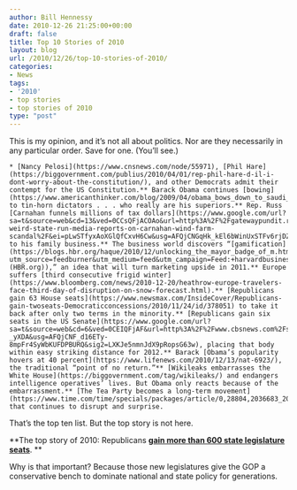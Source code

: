```yaml
---
author: Bill Hennessy
date: 2010-12-26 21:25:00+00:00
draft: false
title: Top 10 Stories of 2010
layout: blog
url: /2010/12/26/top-10-stories-of-2010/
categories:
- News
tags:
- '2010'
- top stories
- top stories of 2010
type: "post"
---
```


This is my opinion, and it’s not all about politics. Nor are they necessarily in any particular order. Save for one. (You’ll see.)

 

    * [Nancy Pelosi](https://www.cnsnews.com/node/55971), [Phil Hare](https://biggovernment.com/publius/2010/04/01/rep-phil-hare-d-il-i-dont-worry-about-the-constitution/), and other Democrats admit their contempt for the US Constitution.** Barack Obama continues [bowing](https://www.americanthinker.com/blog/2009/04/obama_bows_down_to_saudi_king.html) to tin-horn dictators . . . who really are his superiors.** Rep. Russ [Carnahan funnels millions of tax dollars](https://www.google.com/url?sa=t&source=web&cd=13&ved=0CCsQFjACOAo&url=http%3A%2F%2Fgatewaypundit.rightnetwork.com%2F2010%2F10%2Fthats-weird-state-run-media-reports-on-carnahan-wind-farm-scandal%2F&ei=pLwSTfyxAoXGlQfCxvH6Cw&usg=AFQjCNGqHk_kEl6bWinUxSTFv6rjDZ8M1g&sig2=OGLfK5UEIUZF1jZDypt1Uw) to his family business.** The business world discovers “[gamification](https://blogs.hbr.org/haque/2010/12/unlocking_the_mayor_badge_of_m.html?utm_source=feedburner&utm_medium=feed&utm_campaign=Feed:+harvardbusiness+(HBR.org)),” an idea that will turn marketing upside in 2011.** Europe suffers [third consecutive frigid winter](https://www.bloomberg.com/news/2010-12-20/heathrow-europe-travelers-face-third-day-of-disruption-on-snow-forecast.html).** [Republicans gain 63 House seats](https://www.newsmax.com/InsideCover/Republicans-gain-twoseats-Democraticconcessions/2010/11/24/id/378051) to take it back after only two terms in the minority.** [Republicans gain six seats in the US Senate](https://www.google.com/url?sa=t&source=web&cd=6&ved=0CEIQFjAF&url=http%3A%2F%2Fwww.cbsnews.com%2Fstories%2F2010%2F11%2F02%2Fpolitics%2Fmain7016426.shtml&ei=Yb8STdn4FsP6lweo-_yXDA&usg=AFQjCNF_d16ETy-8mpFr4SyWbKUFDPBURQ&sig2=LXKJe5nmnJdX9pRopsG63w), placing that body within easy striking distance for 2012.** Barack [Obama’s popularity hovers at 40 percent](https://www.lifenews.com/2010/12/13/nat-6923/), the traditional “point of no return.”** [Wikileaks embarrasses the White House](https://biggovernment.com/tag/wikileaks/) and endangers intelligence operatives’ lives. But Obama only reacts because of the embarrassment.** [The Tea Party becomes a long-term movement](https://www.time.com/time/specials/packages/article/0,28804,2036683_2037118_2037102,00.html) that continues to disrupt and surprise.   

That’s the top ten list. But the top story is not here.

 

**The top story of 2010: Republicans **[**gain more than 600 state legislature seats**](https://www.foxnews.com/politics/2010/11/03/republicans-make-historic-gains-state-legislatures-pick-hundreds-seats/)**. **

 

Why is that important? Because those new legislatures give the GOP a conservative bench to dominate national and state policy for generations. 

